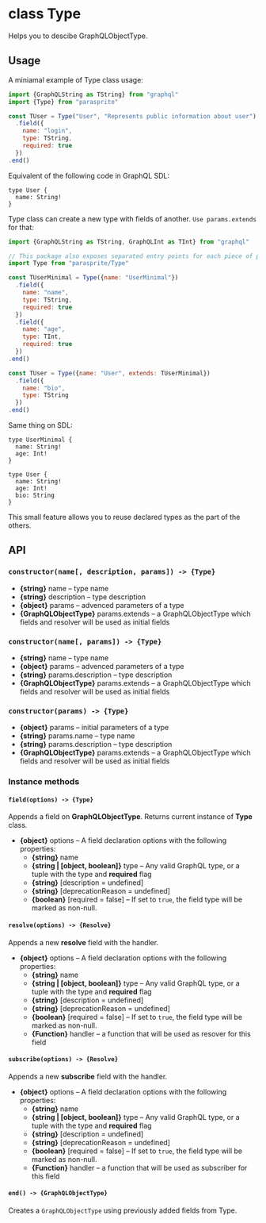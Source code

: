 # class Type

Helps you to descibe GraphQLObjectType.

## Usage

A miniamal example of Type class usage:

```js
import {GraphQLString as TString} from "graphql"
import {Type} from "parasprite"

const TUser = Type("User", "Represents public information about user")
  .field({
    name: "login",
    type: TString,
    required: true
  })
.end()
```

Equivalent of the following code in GraphQL SDL:

```gql
type User {
  name: String!
}
```

Type class can create a new type with fields of another. `Use params.extends` for that:

```js
import {GraphQLString as TString, GraphQLInt as TInt} from "graphql"

// This package also exposes separated entry points for each piece of public API
import Type from "parasprite/Type"

const TUserMinimal = Type({name: "UserMinimal"})
  .field({
    name: "name",
    type: TString,
    required: true
  })
  .field({
    name: "age",
    type: TInt,
    required: true
  })
.end()

const TUser = Type({name: "User", extends: TUserMinimal})
  .field({
    name: "bio",
    type: TString
  })
.end()
```

Same thing on SDL:

```gql
type UserMinimal {
  name: String!
  age: Int!
}

type User {
  name: String!
  age: Int!
  bio: String
}
```

This small feature allows you to reuse declared types as the part of the others.

## API

### `constructor(name[, description, params]) -> {Type}`

- **{string}** name – type name
- **{string}** description – type description
- **{object}** params – advenced parameters of a type
- **{GraphQLObjectType}** params.extends – a GraphQLObjectType which fields and resolver will be used as initial fields

### `constructor(name[, params]) -> {Type}`

- **{string}** name – type name
- **{object}** params – advenced parameters of a type
- **{string}** params.description – type description
- **{GraphQLObjectType}** params.extends – a GraphQLObjectType which fields and resolver will be used as initial fields

### `constructor(params) -> {Type}`

- **{object}** params – initial parameters of a type
- **{string}** params.name – type name
- **{string}** params.description – type description
- **{GraphQLObjectType}** params.extends – a GraphQLObjectType which fields and resolver will be used as initial fields

### Instance methods

#### `field(options) -> {Type}`

Appends a field on **GraphQLObjectType**. Returns current instance of **Type** class.

  - **{object}** options – A field declaration options with the following properties:
    + **{string}** name
    + **{string | [object, boolean]}** type – Any valid GraphQL type, or a tuple with the type and **required** flag
    + **{string}** [description = undefined]
    + **{string}** [deprecationReason = undefined]
    + **{boolean}** [required = false] – If set to `true`, the field type will be marked as non-null.

#### `resolve(options) -> {Resolve}`

Appends a new **resolve** field with the handler.

  - **{object}** options – A field declaration options with the following properties:
    + **{string}** name
    + **{string | [object, boolean]}** type – Any valid GraphQL type, or a tuple with the type and **required** flag
    + **{string}** [description = undefined]
    + **{string}** [deprecationReason = undefined]
    + **{boolean}** [required = false] – If set to `true`, the field type will be marked as non-null.
    + **{Function}** handler – a function that will be used as resover for this field

#### `subscribe(options) -> {Resolve}`

Appends a new **subscribe** field with the handler.

  - **{object}** options – A field declaration options with the following properties:
    + **{string}** name
    + **{string | [object, boolean]}** type – Any valid GraphQL type, or a tuple with the type and **required** flag
    + **{string}** [description = undefined]
    + **{string}** [deprecationReason = undefined]
    + **{boolean}** [required = false] – If set to `true`, the field type will be marked as non-null.
    + **{Function}** handler – a function that will be used as subscriber for this field

#### `end() -> {GraphQLObjectType}`

Creates a `GraphQLObjectType` using previously added fields from Type.
